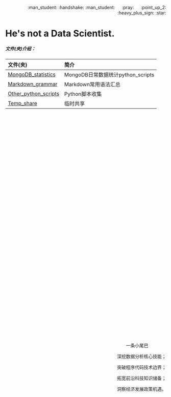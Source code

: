<p align = "right"> :man_student: :handshake: :man_student:  &emsp; :pray: &emsp; :point_up_2: :heavy_plus_sign: :star: </p>  

# He's not a Data Scientist.

##### 文件(夹)介绍：

|文件(夹)|简介|
|:----|:----|
|[MongoDB_statistics][MongoDB_statistics]|MongoDB日常数据统计python_scripts|
|[Markdown_grammar][Markdown_grammar]|Markdown常用语法汇总|
|[Other_python_scripts][Other_python_scripts]|Python脚本收集|
|[Temp_share][Temp_share]|临时共享|

&emsp;

&emsp;

&emsp;

&emsp;

&emsp;

&emsp;

&emsp;

&emsp;

&emsp;

&emsp;

&emsp;

&emsp;

&emsp;

&emsp;

&emsp;

&emsp;

&emsp;

&emsp;

&emsp;

&emsp;

&emsp;

&emsp;

&emsp;

<p align = "right">&emsp;&emsp;&emsp;一条小尾巴&emsp;&emsp;&emsp;&emsp;</p>
<p align = "right">深挖数据分析核心技能；</p>
<p align = "right">突破程序代码技术边界；</p>
<p align = "right">拓宽前沿科技知识储备；</p>
<p align = "right">洞察经济发展政策机遇。</p>

[MongoDB_statistics]:https://github.com/446020169/open/tree/master/MongoDB_statistics
[Other_python_scripts]:https://github.com/446020169/open/tree/master/Other_python_scripts
[Temp_share]:https://github.com/446020169/open/tree/master/Temp_share
[Markdown_grammar]:https://github.com/446020169/open/blob/master/Markdown_grammar.md
